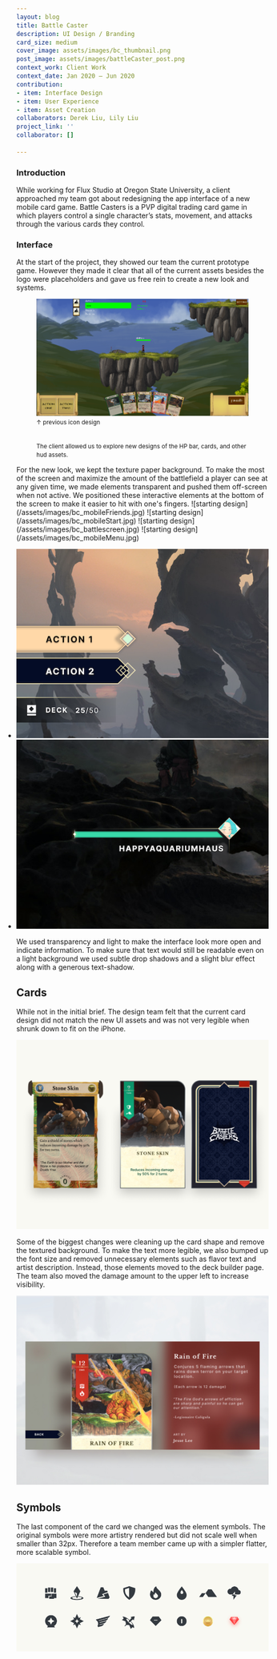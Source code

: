 ```yaml
---
layout: blog
title: Battle Caster
description: UI Design / Branding
card_size: medium
cover_image: assets/images/bc_thumbnail.png
post_image: assets/images/battleCaster_post.png
context_work: Client Work
context_date: Jan 2020 – Jun 2020
contribution:
- item: Interface Design
- item: User Experience
- item: Asset Creation
collaborators: Derek Liu, Lily Liu
project_link: ''
collaborator: []

---
```

### Introduction

While working for Flux Studio  at Oregon State University, a client approached my team got about redesigning the app interface of a new mobile card game. Battle Casters is a PVP digital trading card game in which players control a single character’s stats, movement, and attacks through the various cards they control.

### Interface

At the start of the project, they showed our team the current prototype game. However they made it clear that all of the current assets besides the logo were placeholders and gave us free rein to create a new look and systems.
<figure>
<img src="/assets/images/bc-startingdesign.png">
<small>↑ previous icon design</small>

<br><small>The client allowed us to explore new designs of the HP bar, cards, and other hud assets.</small></br>

 </figure> For the new look, we kept the texture paper background. To make the most of the screen and maximize the amount of the battlefield a player can see at any given time, we made elements transparent and pushed them off-screen when not active. We positioned these interactive elements at the bottom of the screen to make it easier to hit with one's fingers. ![starting design](/assets/images/bc_mobileFriends.jpg)
![starting design](/assets/images/bc_mobileStart.jpg)
![starting design](/assets/images/bc_battlescreen.jpg)
![starting design](/assets/images/bc_mobileMenu.jpg)

<style>
.glide ul {
max-width: initial;
}
.glide img {
pointer-events: none;
}
.glide__slides {
padding-left: 0;
}
.glide .glide__slide {
opacity: 1;
transform: scale(1);
}
</style>
<div class="glide mt4">
<div class="glide__track" data-glide-el="track">
<ul class="glide__slides">
<li class="glide__slide">
<img src="/assets/images/ui_buttons.png" alt="first draft" style="text-align: center;">
</li>
<li class="glide__slide" style="text-align: center;">
<img src="/assets/images/hp_bar_right.png" alt="second draft">
</li>
</ul>
</div>
</div>

We used transparency and light to make the interface look more open and indicate information. To make sure that text would still be readable even on a light background we used subtle drop shadows and a slight blur effect along with a generous text-shadow.

## Cards

While not in the initial brief. The design team felt that the current card design did not match the new UI assets and was not very legible when shrunk down to fit on the iPhone.

![card designs](/assets/images/bc_cards.png)

Some of the biggest changes were cleaning up the card shape and remove the textured background. To make the text more legible, we also bumped up the font size and removed unnecessary elements such as flavor text and artist description. Instead, those elements moved to the deck builder page. The team also moved the damage amount to the upper left to increase visibility.

![card infomation](/assets/images/bc_cardInfo.jpg)

## Symbols

The last component of the card we changed was the element symbols. The original symbols were more artistry rendered but did not scale well when smaller than 32px. Therefore a team member came up with a simpler flatter, more scalable symbol.

![element symbols](/assets/images/bc_symbols.png)

<script src="{{site.url}}/logic/glide.min.js"></script>
<script>
var slide = new Glide(".glide", {
perView: 2,
gap: 24,
focusAt: 'center',
keyboard: true,
rewind: true,
bound: true,
autoheight: true,
bound: 'true',
perTouch: 1,
touchRatio: 1,
focusAt: 'center',
peak: {
before: 0,
after: 0,
},
breakpoints: {
600: {
gap: 4,
peek: {
before: 0,
after: 48,
},
perView: 1,
}
},
}).mount();
</script>